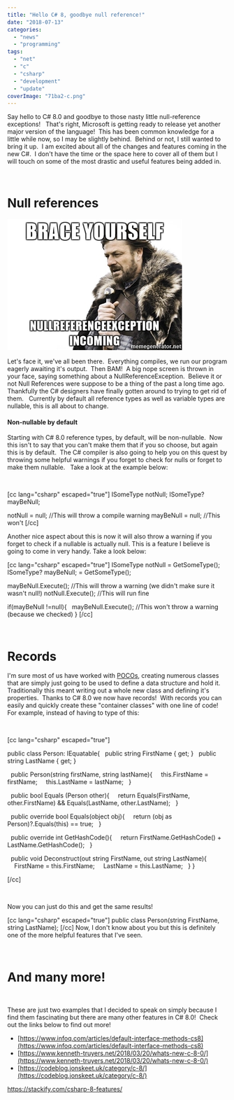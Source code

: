 ```yaml
---
title: "Hello C# 8, goodbye null reference!"
date: "2018-07-13"
categories: 
  - "news"
  - "programming"
tags: 
  - "net"
  - "c"
  - "csharp"
  - "development"
  - "update"
coverImage: "71ba2-c.png"
---
```


Say hello to C# 8.0 and goodbye to those nasty little null-reference exceptions!   That's right, Microsoft is getting ready to release yet another major version of the language!  This has been common knowledge for a little while now, so I may be slightly behind.  Behind or not, I still wanted to bring it up.  I am excited about all of the changes and features coming in the new C#.  I don't have the time or the space here to cover all of them but I will touch on some of the most drastic and useful features being added in.

 

# Null references

[![Brace Yourself, NullRef Exception incoming](images/8535e-brace-yourself-nullreferenceexception-incoming.jpg)](https://dccoder.files.wordpress.com/2020/09/8535e-brace-yourself-nullreferenceexception-incoming.jpg)

Let's face it, we've all been there.  Everything compiles, we run our program eagerly awaiting it's output.  Then BAM!  A big nope screen is thrown in your face, saying something about a NullReferenceException.  Believe it or not Null References were suppose to be a thing of the past a long time ago.  Thankfully the C# designers have finally gotten around to trying to get rid of them.   Currently by default all reference types as well as variable types are nullable, this is all about to change.

#### Non-nullable by default

Starting with C# 8.0 reference types, by default, will be non-nullable.  Now this isn't to say that you can't make them that if you so choose, but again this is by default.  The C# compiler is also going to help you on this quest by throwing some helpful warnings if you forget to check for nulls or forget to make them nullable.   Take a look at the example below:

 

\[cc lang="csharp" escaped="true"\] ISomeType notNull; ISomeType? mayBeNull;

notNull = null; //This will throw a compile warning mayBeNull = null; //This won't \[/cc\]

Another nice aspect about this is now it will also throw a warning if you forget to check if a nullable is actually null. This is a feature I believe is going to come in very handy. Take a look below:

\[cc lang="csharp" escaped="true"\] ISomeType notNull = GetSomeType(); ISomeType? mayBeNull; = GetSomeType();

mayBeNull.Execute(); //This will throw a warning (we didn't make sure it wasn't null!) notNull.Execute(); //This will run fine

if(mayBeNull !=null){   mayBeNull.Execute(); //This won't throw a warning (because we checked) } \[/cc\]

 

# Records

I'm sure most of us have worked with [POCOs](https://en.wikipedia.org/wiki/Plain_old_CLR_object), creating numerous classes that are simply just going to be used to define a data structure and hold it.  Traditionally this meant writing out a whole new class and defining it's properties.  Thanks to C# 8.0 we now have records!  With records you can easily and quickly create these "container classes" with one line of code!  For example, instead of having to type of this:

 

\[cc lang="csharp" escaped="true"\]

public class Person: IEquatable<Person>{   public string FirstName { get; }   public string LastName { get; }

  public Person(string firstName, string lastName){     this.FirstName = firstName;     this.LastName = lastName;   }

  public bool Equals (Person other){     return Equals(FirstName, other.FirstName) && Equals(LastName, other.LastName);   }

  public override bool Equals(object obj){     return (obj as Person)?.Equals(this) == true;   }

  public override int GetHashCode(){     return FirstName.GetHashCode() + LastName.GetHashCode();   }

  public void Deconstruct(out string FirstName, out string LastName){     FirstName = this.FirstName;     LastName = this.LastName;   } }

\[/cc\]

 

Now you can just do this and get the same results!

\[cc lang="csharp" escaped="true"\] public class Person(string FirstName, string LastName); \[/cc\] Now, I don't know about you but this is definitely one of the more helpful features that I've seen.

 

# And many more!

 

These are just two examples that I decided to speak on simply because I find them fascinating but there are many other features in C# 8.0!  Check out the links below to find out more!

- [https://www.infoq.com/articles/default-interface-methods-cs8](https://www.infoq.com/articles/default-interface-methods-cs8)
- [https://www.kenneth-truyers.net/2018/03/20/whats-new-c-8-0/](https://www.kenneth-truyers.net/2018/03/20/whats-new-c-8-0/)
- [https://codeblog.jonskeet.uk/category/c-8/](https://codeblog.jonskeet.uk/category/c-8/)

https://stackify.com/csharp-8-features/
